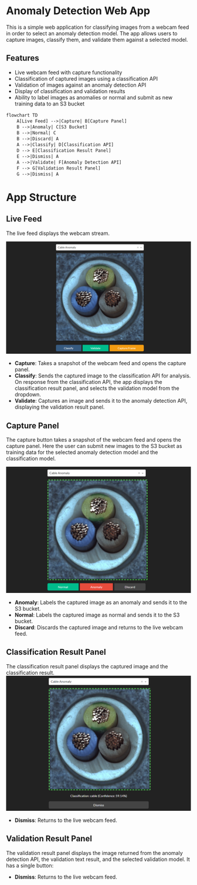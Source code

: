 # Anomaly Detection Web App
This is a simple web application for classifying images from a webcam feed in order to select an anomaly detection model. The app allows users to capture images, classify them, and validate them against a selected model.

## Features
- Live webcam feed with capture functionality
- Classification of captured images using a classification API
- Validation of images against an anomaly detection API
- Display of classification and validation results
- Ability to label images as anomalies or normal and submit as new training data to an S3 bucket

```mermaid
flowchart TD
    A[Live Feed] -->|Capture| B[Capture Panel]
    B -->|Anomaly| C[S3 Bucket]
    B -->|Normal| C
    B -->|Discard| A
    A -->|Classify| D[Classification API]
    D --> E[Classification Result Panel]
    E -->|Dismiss| A
    A -->|Validate| F[Anomaly Detection API]
    F --> G[Validation Result Panel]
    G -->|Dismiss| A
```

# App Structure
## Live Feed
The live feed displays the webcam stream. 

![Live Feed](live-feed.png)
- **Capture**: Takes a snapshot of the webcam feed and opens the capture panel.
- **Classify**: Sends the captured image to the classification API for analysis. On response from the classification API, the app displays the classification result panel, and selects the validation model from the dropdown. 
- **Validate**: Captures an image and sends it to the anomaly detection API, displaying the validation result panel.

## Capture Panel
The capture button takes a snapshot of the webcam feed and opens the capture panel. Here the user can submit new images to the S3 bucket as training data for the selected anomaly detection model and the classification model.

![Capture Panel](./docs/capture-panel.png)

- **Anomaly**: Labels the captured image as an anomaly and sends it to the S3 bucket.
- **Normal**: Labels the captured image as normal and sends it to the S3 bucket.
- **Discard**: Discards the captured image and returns to the live webcam feed.

## Classification Result Panel
The classification result panel displays the captured image and the classification result.
![Classification Panel](./docs/classification.png)
- **Dismiss**: Returns to the live webcam feed.

## Validation Result Panel
The validation result panel displays the image returned from the anomaly detection API, the validation text result, and the selected validation model. It has a single button:
- **Dismiss**: Returns to the live webcam feed.


